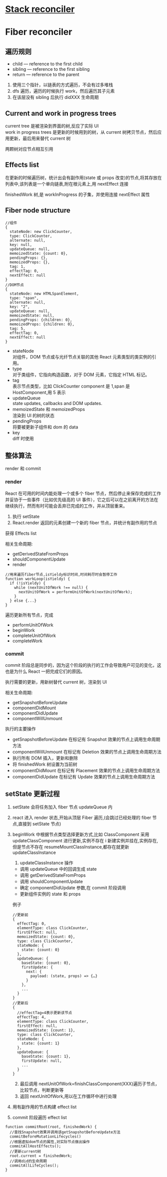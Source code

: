 # [Stack reconciler](https://reactjs.org/docs/implementation-notes.html)

# Fiber reconciler

## 遍历规则

- child — reference to the first child
- sibling — reference to the first sibling
- return — reference to the parent

1. 使用三个指针，以链表的方式遍历，不会有过多堆栈
2. dfs 遍历，遍历的时候执行 work，然后遍历其子元素
3. 在该层没有 sibling 后执行 didXXX 生命周期

## Current and work in progress trees

current tree 是被渲染到界面的树,反应了实际 UI  
work in progress trees 是更新的时候用到的树，从 current 树拷贝节点，然后应用更新，最后用来替代 current 树

两颗树对应节点相互引用

## Effects list

在更新的时候遍历树，统计出会有副作用(state 或 props 改变)的节点,将其存放在列表中,该列表是一个单向链表,附在根元素上,用 nextEffect 连接

finishedWork 树,是 workInProgress 的子集，并使用连接 nextEffect 属性

## Fiber node structure

```
//组件
{
  stateNode: new ClickCounter,
  type: ClickCounter,
  alternate: null,
  key: null,
  updateQueue: null,
  memoizedState: {count: 0},
  pendingProps: {},
  memoizedProps: {},
  tag: 1,
  effectTag: 0,
  nextEffect: null
}
//DOM节点
{
  stateNode: new HTMLSpanElement,
  type: "span",
  alternate: null,
  key: "2",
  updateQueue: null,
  memoizedState: null,
  pendingProps: {children: 0},
  memoizedProps: {children: 0},
  tag: 5,
  effectTag: 0,
  nextEffect: null
}
```

- stateNode  
  对组件，DOM 节点或与光纤节点关联的其他 React 元素类型的类实例的引用。
- type  
  对于类组件，它指向构造函数，对于 DOM 元素，它指定 HTML 标记。
- tag  
  表示节点类型，比如 ClickCounter component 是 1,span 是 HostComponent,用 5 表示
- updateQueue  
  state updates, callbacks and DOM updates.
- memoizedState 和 memoizedProps  
  渲染到 UI 的树的状态
- pendingProps  
  将要被更新子组件和 dom 的 data
- key  
  diff 时使用

## 整体算法

render 和 commit

### render

React 在可用的时间内能处理一个或多个 fiber 节点，然后停止来保存完成的工作并妥协于一些事件（比如优先级高的 UI 事件），它之后可以在之前离开的方法在继续执行，然而有时可能会丢弃已完成的工作，并从顶层重来。

1. 执行 setState
2. React.render 返回的元素创建一个新的 fiber 节点，并统计有副作用的节点

获得 Effects list

相关生命周期:

- getDerivedStateFromProps
- shouldComponentUpdate
- render

```
//用来遍历fiber节点,isYieldy标识时间,时间耗尽时会暂停工作
function workLoop(isYieldy) {
  if (!isYieldy) {
    while (nextUnitOfWork !== null) {
      nextUnitOfWork = performUnitOfWork(nextUnitOfWork);
    }
  } else {...}
}
```

遍历更新所有节点，完成

- performUnitOfWork
- beginWork
- completeUnitOfWork
- completeWork

### commit

commit 阶段总是同步的，因为这个阶段的执行的工作会导致用户可见的变化，这也是为什么 React 一把完成它们的原因。

执行需要的更新，用新树替代 current 树，渲染到 UI

相关生命周期:

- getSnapshotBeforeUpdate
- componentDidMount
- componentDidUpdate
- componentWillUnmount

执行的主要操作

- getSnapshotBeforeUpdate 在标记有 Snapshot 效果的节点上调用生命周期方法
- componentWillUnmount 在标记有 Deletion 效果的节点上调用生命周期方法
- 执行所有 DOM 插入，更新和删除
- 将 finishedWork 树设置为当前树
- componentDidMount 在标记有 Placement 效果的节点上调用生命周期方法
- componentDidUpdate 在标记有 Update 效果的节点上调用生命周期方法

## setState 更新过程

1. setState 会将任务加入 fiber 节点 updateQueue 内
2. react 进入 render 状态,开始从顶层 Fiber 遍历,(会跳过已经处理的 fiber 节点,直接到 setState 节点)
3. beginWork 中根据节点类型选择更新方式,比如 ClassComponent 采用 updateClassComponent 进行更新,实例不存在 i 新建实例并挂在,实例存在,但是节点不存在 resumeMountClassInstance,都存在就更新 updateClassInstance

   1. updateClassInstance 操作

   - 调用 updateQueue 中的回调生成 state
   - 调用 getDerivedStateFromProps
   - 调用 shouldComponentUpdate
   - 确定 componentDidUpdate 参数,在 commit 阶段调用
   - 更新组件实例的 state 和 props

   例子

   ```
   //更新前
   {
     effectTag: 0,
     elementType: class ClickCounter,
     firstEffect: null,
     memoizedState: {count: 0},
     type: class ClickCounter,
     stateNode: {
       state: {count: 0}
     },
     updateQueue: {
       baseState: {count: 0},
       firstUpdate: {
         next: {
           payload: (state, props) => {…}
         }
       },
       ...
     }
   }
   //更新后
   {
     //effectTag=4表示更新该节点
     effectTag: 4,
     elementType: class ClickCounter,
     firstEffect: null,
     memoizedState: {count: 1},
     type: class ClickCounter,
     stateNode: {
       state: {count: 1}
     },
     updateQueue: {
       baseState: {count: 1},
       firstUpdate: null,
       ...
     }
   }
   ```

   2. 最后调用 nextUnitOfWork=finishClassComponent(XXX)遍历子节点，比较节点，判断更新等
   3. 返回 nextUnitOfWork,用以在工作循环中进行处理

4. 用有副作用的节点构建 effect list
5. commit 阶段遍历 effect list

```
function commitRoot(root, finishedWork) {
  //查找Snapshot效果并调用该getSnapshotBeforeUpdate方法
  commitBeforeMutationLifecycles()
  //根据虚拟dom节点的属性,对实际节点做出操作
  commitAllHostEffects();
  //更新current树
  root.current = finishedWork;
  //调用did的生命周期
  commitAllLifeCycles();
}
```
